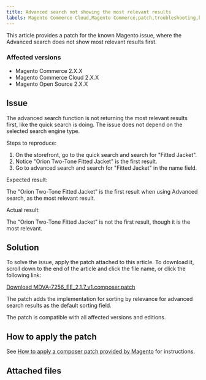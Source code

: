 ```yaml
---
title: Advanced search not showing the most relevant results
labels: Magento Commerce Cloud,Magento Commerce,patch,troubleshooting,known issues,2.x.x,Advanced search,not relevant results
---
```


This article provides a patch for the known Magento issue, where the Advanced search does not show most relevant results first.

<h3 id="Advancedsearchnotshowingmostrelevantresults-Affectedversions">Affected versions</h3>

* Magento Commerce 2.X.X
* Magento Commerce Cloud 2.X.X
* Magento Open Source 2.X.X

<h2 id="Advancedsearchnotshowingmostrelevantresults-Description">Issue</h2>

The advanced search function is not returning the most relevant results first, like the quick search is doing. The issue does not depend on the selected search engine type.

Steps to reproduce:

1. On the storefront, go to the quick search and search for "Fitted Jacket".
1. Notice "Orion Two-Tone Fitted Jacket" is the first result.
1. Go to advanced search and search for "Fitted Jacket" in the name field.

Expected result:

The "Orion Two-Tone Fitted Jacket" is the first result when using Advanced search, as the most relevant result.

Actual result:

The "Orion Two-Tone Fitted Jacket" is not the first result, though it is the most relevant.

<h2 id="Advancedsearchnotshowingmostrelevantresults-Solution">Solution</h2>

To solve the issue, apply the patch attached to this article. To download it, scroll down to the end of the article and click the file name, or click the following link:

[Download MDVA-7256\_EE\_2.1.7\_v1.composer.patch](https://support.magento.com/hc/en-us/article_attachments/360027842872/MDVA-7256_EE_2.1.7_v1.composer.patch)

The patch adds the implementation for sorting by relevance for advanced search results as the default sorting field.

The patch is compatible with all affected versions and editions.

## How to apply the patch

See [How to apply a composer patch provided by Magento](https://support.magento.com/hc/en-us/articles/360028367731) for instructions.

## Attached files